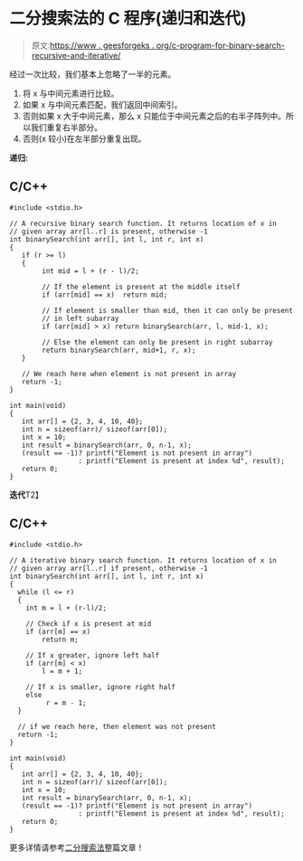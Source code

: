 # 二分搜索法的 C 程序(递归和迭代)

> 原文:[https://www . geesforgeks . org/c-program-for-binary-search-recursive-and-iterative/](https://www.geeksforgeeks.org/c-program-for-binary-search-recursive-and-iterative/)

经过一次比较，我们基本上忽略了一半的元素。

1.  将 x 与中间元素进行比较。
2.  如果 x 与中间元素匹配，我们返回中间索引。
3.  否则如果 x 大于中间元素，那么 x 只能位于中间元素之后的右半子阵列中。所以我们重复右半部分。
4.  否则(x 较小)在左半部分重复出现。

**递归:**

## C/C++

```
#include <stdio.h>

// A recursive binary search function. It returns location of x in
// given array arr[l..r] is present, otherwise -1
int binarySearch(int arr[], int l, int r, int x)
{
   if (r >= l)
   {
        int mid = l + (r - l)/2;

        // If the element is present at the middle itself
        if (arr[mid] == x)  return mid;

        // If element is smaller than mid, then it can only be present
        // in left subarray
        if (arr[mid] > x) return binarySearch(arr, l, mid-1, x);

        // Else the element can only be present in right subarray
        return binarySearch(arr, mid+1, r, x);
   }

   // We reach here when element is not present in array
   return -1;
}

int main(void)
{
   int arr[] = {2, 3, 4, 10, 40};
   int n = sizeof(arr)/ sizeof(arr[0]);
   int x = 10;
   int result = binarySearch(arr, 0, n-1, x);
   (result == -1)? printf("Element is not present in array")
                 : printf("Element is present at index %d", result);
   return 0;
}
```

**迭代**T2】

## C/C++

```
#include <stdio.h>

// A iterative binary search function. It returns location of x in
// given array arr[l..r] if present, otherwise -1
int binarySearch(int arr[], int l, int r, int x)
{
  while (l <= r)
  {
    int m = l + (r-l)/2;

    // Check if x is present at mid
    if (arr[m] == x) 
        return m;  

    // If x greater, ignore left half  
    if (arr[m] < x) 
        l = m + 1; 

    // If x is smaller, ignore right half 
    else 
         r = m - 1; 
  }

  // if we reach here, then element was not present
  return -1; 
}

int main(void)
{
   int arr[] = {2, 3, 4, 10, 40};
   int n = sizeof(arr)/ sizeof(arr[0]);
   int x = 10;
   int result = binarySearch(arr, 0, n-1, x);
   (result == -1)? printf("Element is not present in array")
                 : printf("Element is present at index %d", result);
   return 0;
}
```

更多详情请参考[二分搜索法](https://www.geeksforgeeks.org/binary-search/)整篇文章！